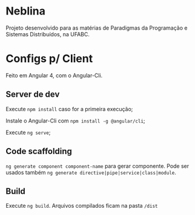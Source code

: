 # Neblina
Projeto desenvolvido para as matérias de Paradigmas da Programação e Sistemas Distribuídos, na UFABC.

# Configs p/ Client

Feito em Angular 4, com o Angular-Cli.

## Server de dev

Execute `npm install` caso for a primeira execução;

Instale o Angular-Cli com `npm install -g @angular/cli`;

Execute `ng serve`;

## Code scaffolding

`ng generate component component-name` para gerar componente. Pode ser usados também `ng generate directive|pipe|service|class|module`.

## Build

Execute `ng build`. Arquivos compilados ficam na pasta `/dist`
